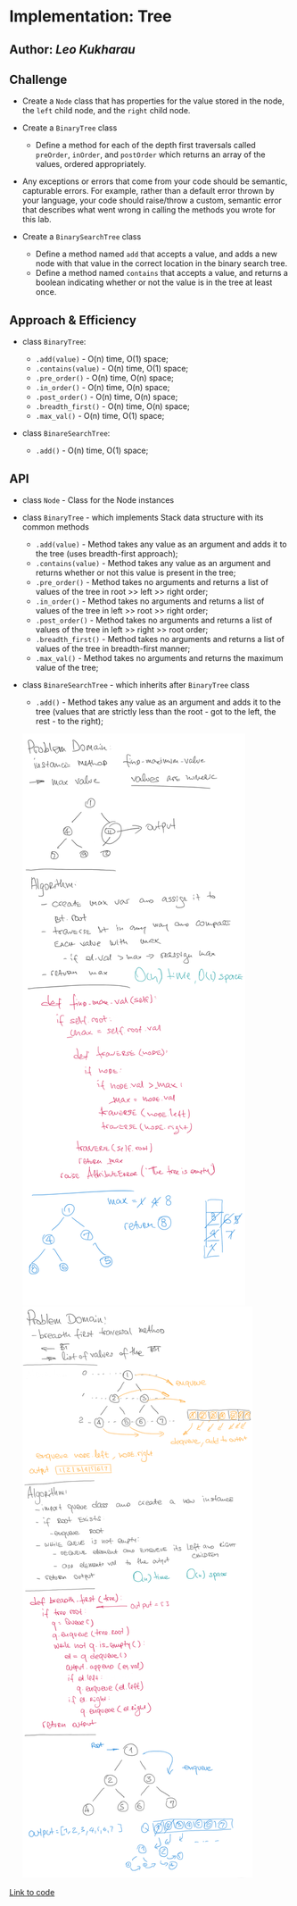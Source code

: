 # Implementation: Tree

## Author: _Leo Kukharau_

## Challenge

- Create a `Node` class that has properties for the value stored in the node, the `left` child node, and the `right` child node.
- Create a `BinaryTree` class
  - Define a method for each of the depth first traversals called `preOrder`, `inOrder`, and `postOrder` which returns an array of the values, ordered appropriately.
- Any exceptions or errors that come from your code should be semantic, capturable errors. For example, rather than a default error thrown by your language, your code should raise/throw a custom, semantic error that describes what went wrong in calling the methods you wrote for this lab.

- Create a `BinarySearchTree` class
  - Define a method named `add` that accepts a value, and adds a new node with that value in the correct location in the binary search tree.
  - Define a method named `contains` that accepts a value, and returns a boolean indicating whether or not the value is in the tree at least once.

## Approach & Efficiency

- class `BinaryTree`:

  - `.add(value)` - O(n) time, O(1) space;
  - `.contains(value)` - O(n) time, O(1) space;
  - `.pre_order()` - O(n) time, O(n) space;
  - `.in_order()` - O(n) time, O(n) space;
  - `.post_order()` - O(n) time, O(n) space;
  - `.breadth_first()` - O(n) time, O(n) space;
  - `.max_val()` - O(n) time, O(1) space;

- class `BinareSearchTree`:
  - `.add()` - O(n) time, O(1) space;

## API

- class `Node` - Class for the Node instances
- class `BinaryTree` - which implements Stack data structure with its common methods

  - `.add(value)` - Method takes any value as an argument and adds it to the tree (uses breadth-first approach);
  - `.contains(value)` - Method takes any value as an argument and returns whether or not this value is present in the tree;
  - `.pre_order()` - Method takes no arguments and returns a list of values of the tree in root >> left >> right order;
  - `.in_order()` - Method takes no arguments and returns a list of values of the tree in left >> root >> right order;
  - `.post_order()` - Method takes no arguments and returns a list of values of the tree in left >> right >> root order;
  - `.breadth_first()` - Method takes no arguments and returns a list of values of the tree in breadth-first manner;
  - `.max_val()` - Method takes no arguments and returns the maximum value of the tree;

- class `BinareSearchTree` - which inherits after `BinaryTree` class

  - `.add()` - Method takes any value as an argument and adds it to the tree (values that are strictly less than the root - got to the left, the rest - to the right);

  ![Whiteboard](../../assets/find_max_val.png)
  ![Whiteboard](../../assets/breadth_first.png)

<a href="./tree.py">Link to code</a>

